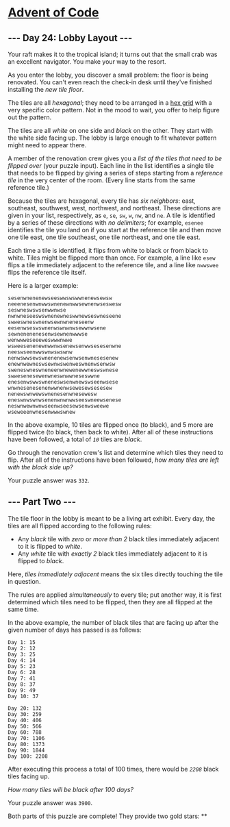 # [Advent of Code](https://adventofcode.com/)

## --- Day 24: Lobby Layout ---

Your raft makes it to the tropical island; it turns out that the small
crab was an excellent navigator. You make your way to the resort.

As you enter the lobby, you discover a small problem: the floor is being
renovated. You can't even reach the check-in desk until they've finished
installing the *new tile floor*.

The tiles are all *hexagonal*; they need to be arranged in a [hex
grid](https://en.wikipedia.org/wiki/Hexagonal_tiling) with a very
specific color pattern. Not in the mood to wait, you offer to help
figure out the pattern.

The tiles are all *white* on one side and *black* on the other. They
start with the white side facing up. The lobby is large enough to fit
whatever pattern might need to appear there.

A member of the renovation crew gives you a *list of the tiles that need
to be flipped over* (your puzzle input). Each line in the list
identifies a single tile that needs to be flipped by giving a series of
steps starting from a *reference tile* in the very center of the room.
(Every line starts from the same reference tile.)

Because the tiles are hexagonal, every tile has *six neighbors*: east,
southeast, southwest, west, northwest, and northeast. These directions
are given in your list, respectively, as `e`, `se`, `sw`, `w`, `nw`, and
`ne`. A tile is identified by a series of these directions with *no
delimiters*; for example, `esenee` identifies the tile you land on if
you start at the reference tile and then move one tile east, one tile
southeast, one tile northeast, and one tile east.

Each time a tile is identified, it flips from white to black or from
black to white. Tiles might be flipped more than once. For example, a
line like `esew` flips a tile immediately adjacent to the reference
tile, and a line like `nwwswee` flips the reference tile itself.

Here is a larger example:

    sesenwnenenewseeswwswswwnenewsewsw
    neeenesenwnwwswnenewnwwsewnenwseswesw
    seswneswswsenwwnwse
    nwnwneseeswswnenewneswwnewseswneseene
    swweswneswnenwsewnwneneseenw
    eesenwseswswnenwswnwnwsewwnwsene
    sewnenenenesenwsewnenwwwse
    wenwwweseeeweswwwnwwe
    wsweesenenewnwwnwsenewsenwwsesesenwne
    neeswseenwwswnwswswnw
    nenwswwsewswnenenewsenwsenwnesesenew
    enewnwewneswsewnwswenweswnenwsenwsw
    sweneswneswneneenwnewenewwneswswnese
    swwesenesewenwneswnwwneseswwne
    enesenwswwswneneswsenwnewswseenwsese
    wnwnesenesenenwwnenwsewesewsesesew
    nenewswnwewswnenesenwnesewesw
    eneswnwswnwsenenwnwnwwseeswneewsenese
    neswnwewnwnwseenwseesewsenwsweewe
    wseweeenwnesenwwwswnew

In the above example, 10 tiles are flipped once (to black), and 5 more
are flipped twice (to black, then back to white). After all of these
instructions have been followed, a total of *`10`* tiles are *black*.

Go through the renovation crew's list and determine which tiles they
need to flip. After all of the instructions have been followed, *how
many tiles are left with the black side up?*

Your puzzle answer was `332`.

## --- Part Two ---

The tile floor in the lobby is meant to be a <span
title="I need one of these!">living art exhibit</span>. Every day, the
tiles are all flipped according to the following rules:

-   Any *black* tile with *zero* or *more than 2* black tiles
    immediately adjacent to it is flipped to *white*.
-   Any *white* tile with *exactly 2* black tiles immediately adjacent
    to it is flipped to *black*.

Here, *tiles immediately adjacent* means the six tiles directly touching
the tile in question.

The rules are applied *simultaneously* to every tile; put another way,
it is first determined which tiles need to be flipped, then they are all
flipped at the same time.

In the above example, the number of black tiles that are facing up after
the given number of days has passed is as follows:

    Day 1: 15
    Day 2: 12
    Day 3: 25
    Day 4: 14
    Day 5: 23
    Day 6: 28
    Day 7: 41
    Day 8: 37
    Day 9: 49
    Day 10: 37

    Day 20: 132
    Day 30: 259
    Day 40: 406
    Day 50: 566
    Day 60: 788
    Day 70: 1106
    Day 80: 1373
    Day 90: 1844
    Day 100: 2208

After executing this process a total of 100 times, there would be
*`2208`* black tiles facing up.

*How many tiles will be black after 100 days?*

Your puzzle answer was `3900`.

Both parts of this puzzle are complete! They provide two gold stars:
\*\*
